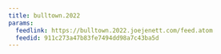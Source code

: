 ```yaml
---
title: bulltown.2022
params:
  feedlink: https://bulltown.2022.joejenett.com/feed.atom
  feedid: 911c273a47b83fe7494dd98a7c43ba5d
---
```

